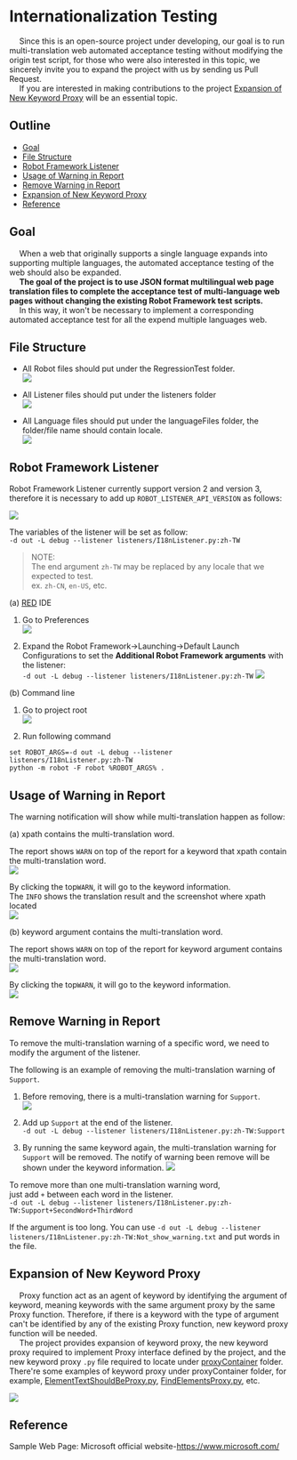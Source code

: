 # Internationalization Testing  

&emsp; Since this is an open-source project under developing, our goal is to run multi-translation web automated acceptance testing without modifying the origin test script, for those who were also interested in this topic, we sincerely invite you to expand the project with us by sending us Pull Request.  
&emsp; If you are interested in making contributions to the project [Expansion of New Keyword Proxy](#expansion-of-new-keyword-proxy) will be an essential topic.   

## Outline  

* [Goal](#goal)  
* [File Structure](#file-structure)  
* [Robot Framework Listener](#robot-framework-listener)  
* [Usage of Warning in Report](#usage-of-warning-in-report)  
* [Remove Warning in Report](#remove-warning-in-report)  
* [Expansion of New Keyword Proxy](#expansion-of-new-keyword-proxy)  
* [Reference](#reference)  

## Goal  

&emsp; When a web that originally supports a single language expands into supporting multiple languages, the automated acceptance testing of the web should also be expanded.  
&emsp; **The goal of the project is to use JSON format multilingual web page translation files to complete the acceptance test of multi-language web pages without changing the existing Robot Framework test scripts.**  
&emsp; In this way, it won't be necessary to implement a corresponding automated acceptance test for all the expend multiple languages web.  

## File Structure  
* All Robot files should put under the RegressionTest folder.  
![](https://i.imgur.com/0zIjkoV.png)



* All Listener files should put under the listeners folder  
![](https://i.imgur.com/iehyQ8P.png)
  

* All Language files should put under the languageFiles folder, the folder/file name should contain locale.  
![](https://i.imgur.com/6loiU87.png)



## Robot Framework Listener  
Robot Framework Listener currently support version 2 and version 3, therefore it is necessary to add up `ROBOT_LISTENER_API_VERSION` as follows:  

![](https://i.imgur.com/4YX7OKD.png)  


 The variables of the listener will be set as follow:  
 `-d out -L debug --listener listeners/I18nListener.py:zh-TW`  
>  NOTE:  
>  The end argument `zh-TW` may be replaced by any locale that we expected to test.  
>  ex. `zh-CN`, `en-US`, etc.  
 
 (a) [RED](https://github.com/nokia/RED) IDE  
 
 1. Go to Preferences  
![](https://i.imgur.com/w7ifLAb.png)  


 2. Expand the Robot Framework->Launching->Default Launch Configurations to set the **Additional Robot Framework arguments** with the listener:  
 `-d out -L debug --listener listeners/I18nListener.py:zh-TW` 
 ![](https://i.imgur.com/4ACrZzI.png)



(b) Command line

1. Go to project root  
![](https://i.imgur.com/crScmMQ.png)  


2. Run following command  
```
set ROBOT_ARGS=-d out -L debug --listener listeners/I18nListener.py:zh-TW 
python -m robot -F robot %ROBOT_ARGS% .
```

## Usage of Warning in Report  

The warning notification will show while multi-translation happen as follow:  

(a) xpath contains the multi-translation word.  

The report shows `WARN` on top of the report for a keyword that xpath contain the multi-translation word.  
![](https://i.imgur.com/o5zS7in.jpg)


By clicking the top`WARN`, it will go to the keyword information.  
The `INFO` shows the translation result and the screenshot where xpath located  
![](https://i.imgur.com/xBqcfCn.png)  


(b) keyword argument contains the multi-translation word.  

The report shows `WARN` on top of the report for keyword argument contains the multi-translation word.  
![](https://i.imgur.com/ShyRRtC.jpg)


By clicking the top`WARN`, it will go to the keyword information.  
![](https://i.imgur.com/ArEBHhy.jpg)


## Remove Warning in Report  

To remove the multi-translation warning of a specific word, we need to modify the argument of the listener.  

The following is an example of removing the multi-translation warning of `Support`.  

1. Before removing, there is a multi-translation warning for `Support`.  
![](https://i.imgur.com/4CV1x4J.png)  



2. Add up `Support` at the end of the listener.  
`-d out -L debug --listener listeners/I18nListener.py:zh-TW:Support`  

3. By running the same keyword again, the multi-translation warning for `Support` will be removed. The notify of warning been remove will be shown under the keyword information.
![](https://i.imgur.com/sdnmkNU.png)


To remove more than one multi-translation warning word,  
just add `+` between each word in the listener.  
`-d out -L debug --listener listeners/I18nListener.py:zh-TW:Support+SecondWord+ThirdWord`  

If the argument is too long. You can use 
`-d out -L debug --listener listeners/I18nListener.py:zh-TW:Not_show_warning.txt` and put words in the file.

## Expansion of New Keyword Proxy  

&emsp; Proxy function act as an agent of keyword by identifying the argument of keyword, meaning keywords with the same argument proxy by the same Proxy function. Therefore, if there is a keyword with the type of argument can't be identified by any of the existing Proxy function, new keyword proxy function will be needed.  
&emsp; The project provides expansion of keyword proxy, the new keyword proxy required to implement Proxy interface defined by the project, and the new keyword proxy `.py` file required to locate under [proxyContainer](https://ssl-gitlab.csie.ntut.edu.tw/107598058/tcse2020/tree/master/listeners/proxyContainer) folder. There're some examples of keyword proxy under proxyContainer folder, for example, [ElementTextShouldBeProxy.py](https://ssl-gitlab.csie.ntut.edu.tw/107598058/tcse2020/blob/master/listeners/proxyContainer/ElementTextShouldBeProxy.py), [FindElementsProxy.py](https://ssl-gitlab.csie.ntut.edu.tw/107598058/tcse2020/blob/master/listeners/proxyContainer/FindElementsProxy.py), etc.  

![](https://i.imgur.com/8qtjDmV.png)  

## Reference  

Sample Web Page: Microsoft official website-https://www.microsoft.com/